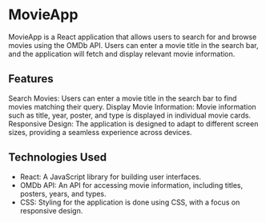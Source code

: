 # MovieApp

MovieApp is a React application that allows users to search for and browse movies using the OMDb API. Users can enter a movie title in the search bar, and the application will fetch and display relevant movie information.


## Features

Search Movies: Users can enter a movie title in the search bar to find movies matching their query.
Display Movie Information: Movie information such as title, year, poster, and type is displayed in individual movie cards.
Responsive Design: The application is designed to adapt to different screen sizes, providing a seamless experience across devices.

## Technologies Used

- React: A JavaScript library for building user interfaces.
- OMDb API: An API for accessing movie information, including titles, posters, years, and types.
- CSS: Styling for the application is done using CSS, with a focus on responsive design.

